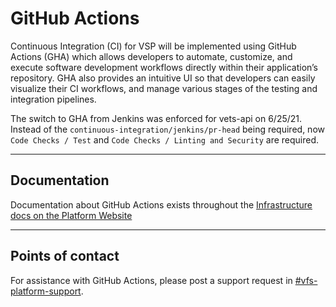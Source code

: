 # GitHub Actions
Continuous Integration (CI) for VSP will be implemented using GitHub Actions (GHA) which allows developers to automate, customize, and execute software development workflows directly within their application’s repository. GHA also provides an intuitive UI so that developers can easily visualize their CI workflows, and manage various stages of the testing and integration pipelines.

The switch to GHA from Jenkins was enforced for vets-api on 6/25/21. Instead of the `continuous-integration/jenkins/pr-head` being required, now `Code Checks / Test` and `Code Checks / Linting and Security` are required.

------

## Documentation
Documentation about GitHub Actions exists throughout the [Infrastructure docs on the Platform Website](https://depo-platform-documentation.scrollhelp.site/infrastructure/)

------

## Points of contact

For assistance with GitHub Actions, please post a support request in [#vfs-platform-support](https://dsva.slack.com/channels/vfs-platform-support).
